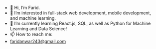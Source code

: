 - 👋 Hi, I’m Farid.
- 👀 I’m interested in full-stack web development, mobile development, and machine learning.
- 🌱 I’m currently learning React.js, SQL, as well as Python for Machine Learning and Data Science!
- 📫 How to reach me:
- faridanwar243@gmail.com

<!---
Fanwar243/Fanwar243 is a ✨ special ✨ repository because its `README.md` (this file) appears on your GitHub profile.
You can click the Preview link to take a look at your changes.
--->
